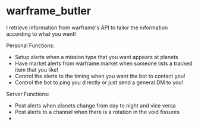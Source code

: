 # warframe_butler

I retrieve information from warframe's API to tailor the information according to what you want!

Personal Functions:
- Setup alerts when a mission type that you want appears at planets
- Have market alerts from warframe.market when someone lists a tracked item that you like!
- Control the alerts to the timing when you want the bot to contact you!
- Control the bot to ping you directly or just send a general DM to you!

Server Functions:
- Post alerts when planets change from day to night and vice versa
- Post alerts to a channel when there is a rotation in the void fissures
- 
